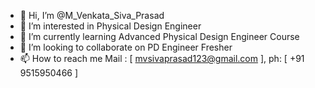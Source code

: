 - 👋 Hi, I’m @M_Venkata_Siva_Prasad
- 👀 I’m interested in Physical Design Engineer
- 🌱 I’m currently learning Advanced Physical Design Engineer Course
- 💞️ I’m looking to collaborate on PD Engineer Fresher
- 📫 How to reach me  Mail : [ mvsivaprasad123@gmail.com ], ph: [ +91 9515950466 ]
<!---
MVSivaPrasad/MVSivaPrasad is a ✨ special ✨ repository because its `README.md` (this file) appears on your GitHub profile.
You can click the Preview link to take a look at your changes.
--->
